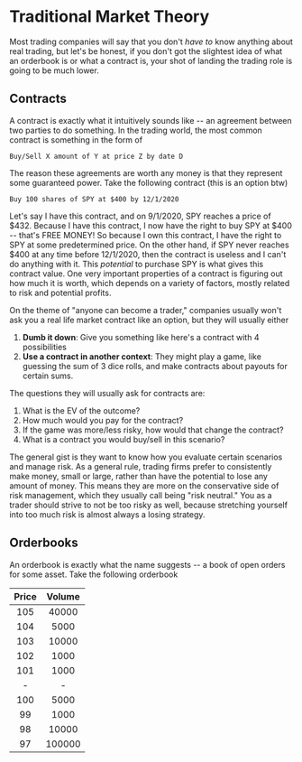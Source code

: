 # Traditional Market Theory

Most trading companies will say that you don't _have to_ know anything about real trading,
but let's be honest, if you don't got the slightest idea of what an orderbook is or what
a contract is, your shot of landing the trading role is going to be much lower.

## Contracts

A contract is exactly what it intuitively sounds like -- an agreement between two parties
to do something. In the trading world, the most common contract is something in the form of

```text
Buy/Sell X amount of Y at price Z by date D
```

The reason these agreements are worth any money is that they represent some guaranteed power.
Take the following contract (this is an option btw)

```text
Buy 100 shares of SPY at $400 by 12/1/2020
```

Let's say I have this contract, and on 9/1/2020, SPY reaches a price of $432. Because I have
this contract, I now have the right to buy SPY at $400 -- that's FREE MONEY! So because
I own this contract, I have the right to SPY at some predetermined price. On the other hand,
if SPY never reaches $400 at any time before 12/1/2020, then the contract is useless and I 
can't do anything with it. This _potential_ to purchase SPY is what gives this contract value.
One very important properties of a contract is figuring out how much it is worth, which depends
on a variety of factors, mostly related to risk and potential profits.

On the theme of "anyone can become a trader," companies usually won't ask you a real life market
contract like an option, but they will usually either

1. __Dumb it down__: Give you something like here's a contract with 4 possibilities
2. __Use a contract in another context__: They might play a game, like guessing the sum of 3 dice rolls,
   and make contracts about payouts for certain sums.

The questions they will usually ask for contracts are:

1. What is the EV of the outcome?
2. How much would you pay for the contract?
3. If the game was more/less risky, how would that change the contract?
4. What is a contract you would buy/sell in this scenario?

The general gist is they want to know how you evaluate certain scenarios and manage risk.
As a general rule, trading firms prefer to consistently make money, small or large, rather
than have the potential to lose any amount of money. This means they are more on the conservative
side of risk management, which they usually call being "risk neutral." You as a trader should
strive to not be too risky as well, because stretching yourself into too much risk is
almost always a losing strategy.

## Orderbooks

An orderbook is exactly what the name suggests -- a book of open orders for some asset.
Take the following orderbook

| Price | Volume |
|:-----:|:------:|
|105| 40000|
|104| 5000|
|103| 10000|
|102| 1000|
|101| 1000|
|-|-|
|100| 5000|
|99|  1000|
|98| 10000|
|97| 100000|